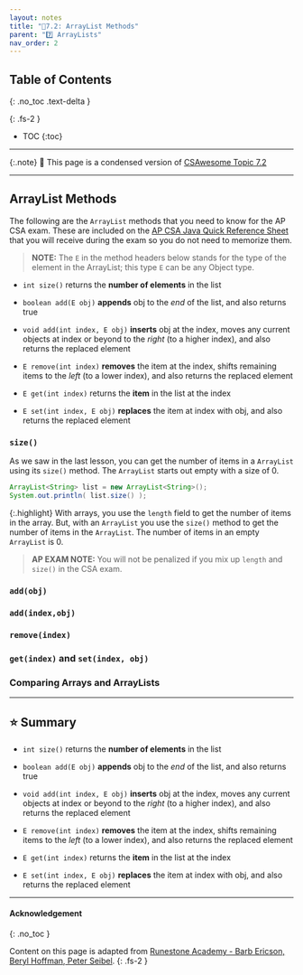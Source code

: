```yaml
---
layout: notes
title: "📓7.2: ArrayList Methods" 
parent: "7️⃣ ArrayLists"
nav_order: 2
---
```


## Table of Contents
{: .no_toc .text-delta }

{: .fs-2 }
- TOC
{:toc}

---

{:.note}
📖 This page is a condensed version of [CSAwesome Topic 7.2](https://runestone.academy/ns/books/published/csawesome/Unit7-ArrayList/topic-7-2-arraylist-methods.html?mode=browsing) 

---

## ArrayList Methods

The following are the ``ArrayList`` methods that you need to know for the AP CSA exam. These are included on the <a href="https://apstudents.collegeboard.org/ap/pdf/ap-computer-science-a-java-quick-reference_0.pdf" target="_blank">AP CSA Java Quick Reference Sheet</a> that you will receive during the exam so you do not need to memorize them. 
> **NOTE:** The `E` in the method headers below stands for the type of the element in the ArrayList; this type `E` can be any Object type.

-  `int size()` returns the **number of elements** in the list

-  `boolean add(E obj)` **appends** obj to the *end* of the list, and also returns true

-  `void add(int index, E obj)` **inserts** obj at the index, moves any current objects at index or beyond to the _right_ (to a higher index), and also returns the replaced element

-  `E remove(int index)` **removes** the item at the index, shifts remaining items to the _left_ (to a lower index), and also returns the replaced element

-  `E get(int index)` returns the **item** in the list at the index

-  `E set(int index, E obj)` **replaces** the item at index with obj, and also returns the replaced element

### ``size()``

As we saw in the last lesson, you can get the number of items in a ``ArrayList``
using its ``size()`` method. The ``ArrayList`` starts out empty with a size
of 0.

```java
ArrayList<String> list = new ArrayList<String>();
System.out.println( list.size() );
```

{:.highlight}
With arrays, you use the ``length`` field to get the number of items in the array. But, with an ``ArrayList`` you use the ``size()`` method to get the number of items in the ``ArrayList``. The number of items in an empty ``ArrayList`` is 0.
> **AP EXAM NOTE:** You will not be penalized if you mix up ``length`` and ``size()`` in the CSA exam.

### ``add(obj)``

### ``add(index,obj)``

### ``remove(index)``

### ``get(index)`` and ``set(index, obj)``

### Comparing Arrays and ArrayLists




---

## ⭐️ Summary

-  `int size()` returns the **number of elements** in the list

-  `boolean add(E obj)` **appends** obj to the *end* of the list, and also returns true

-  `void add(int index, E obj)` **inserts** obj at the index, moves any current objects at index or beyond to the _right_ (to a higher index), and also returns the replaced element

-  `E remove(int index)` **removes** the item at the index, shifts remaining items to the _left_ (to a lower index), and also returns the replaced element

-  `E get(int index)` returns the **item** in the list at the index

-  `E set(int index, E obj)` **replaces** the item at index with obj, and also returns the replaced element


---

#### Acknowledgement
{: .no_toc }

Content on this page is adapted from [Runestone Academy - Barb Ericson, Beryl Hoffman, Peter Seibel](https://runestone.academy/ns/books/published/csawesome/index.html?mode=browsing).
{: .fs-2 }
